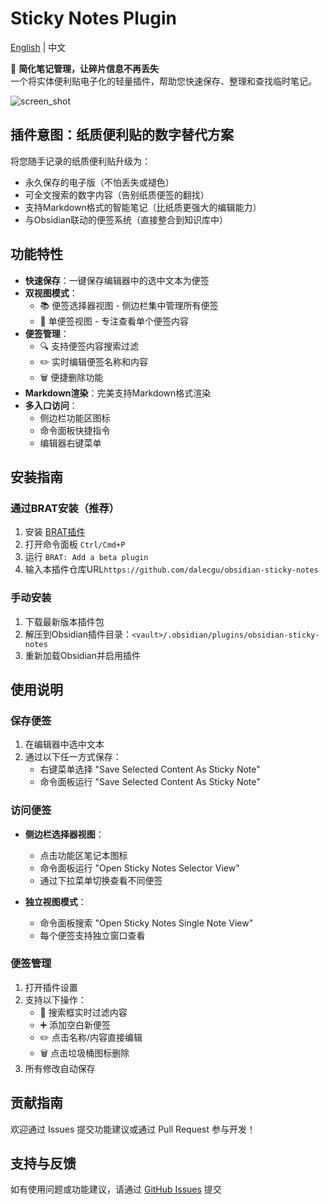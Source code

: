 # Sticky Notes Plugin

[English](https://github.com/dalecgu/obsidian-sticky-notes/blob/master/README.md) | 中文

📝 ​**简化笔记管理，让碎片信息不再丢失**  
一个将实体便利贴电子化的轻量插件，帮助您快速保存、整理和查找临时笔记。

![screen_shot]("screen_shot.png")

## 插件意图：纸质便利贴的数字替代方案
将您随手记录的纸质便利贴升级为：
- 永久保存的电子版（不怕丢失或褪色）
- 可全文搜索的数字内容（告别纸质便签的翻找）
- 支持Markdown格式的智能笔记（比纸质更强大的编辑能力）
- 与Obsidian联动的便签系统（直接整合到知识库中）

## 功能特性

- ​**快速保存**：一键保存编辑器中的选中文本为便签
- ​**双视图模式**：
  - 📚 便签选择器视图 - 侧边栏集中管理所有便签
  - 📄 单便签视图 - 专注查看单个便签内容
- ​**便签管理**：
  - 🔍 支持便签内容搜索过滤
  - ✏️ 实时编辑便签名称和内容
  - 🗑️ 便捷删除功能
- ​**Markdown渲染**：完美支持Markdown格式渲染
- ​**多入口访问**：
  - 侧边栏功能区图标
  - 命令面板快捷指令
  - 编辑器右键菜单

## 安装指南

### 通过BRAT安装（推荐）
1. 安装 [BRAT插件](https://github.com/TfTHacker/obsidian42-brat)
2. 打开命令面板 `Ctrl/Cmd+P`
3. 运行 `BRAT: Add a beta plugin`
4. 输入本插件仓库URL`https://github.com/dalecgu/obsidian-sticky-notes`

### 手动安装
1. 下载最新版本插件包
2. 解压到Obsidian插件目录：`<vault>/.obsidian/plugins/obsidian-sticky-notes`
3. 重新加载Obsidian并启用插件

## 使用说明

### 保存便签
1. 在编辑器中选中文本
2. 通过以下任一方式保存：
   - 右键菜单选择 "Save Selected Content As Sticky Note"
   - 命令面板运行 "Save Selected Content As Sticky Note"

### 访问便签
- ​**侧边栏选择器视图**：
  - 点击功能区笔记本图标
  - 命令面板运行 "Open Sticky Notes Selector View"
  - 通过下拉菜单切换查看不同便签

- ​**独立视图模式**：
  - 命令面板搜索 "Open Sticky Notes Single Note View"
  - 每个便签支持独立窗口查看

### 便签管理
1. 打开插件设置
2. 支持以下操作：
   - 🔎 搜索框实时过滤内容
   - ➕ 添加空白新便签
   - ✏️ 点击名称/内容直接编辑
   - 🗑️ 点击垃圾桶图标删除
3. 所有修改自动保存

## 贡献指南
欢迎通过 Issues 提交功能建议或通过 Pull Request 参与开发！

## 支持与反馈
如有使用问题或功能建议，请通过 [GitHub Issues](https://github.com/dalecgu/obsidian-sticky-notes/issues) 提交

